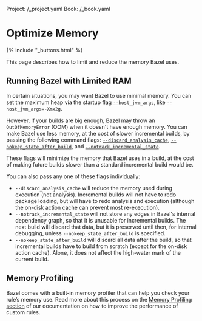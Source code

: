 Project: /_project.yaml
Book: /_book.yaml


# Optimize Memory

{% include "_buttons.html" %}

This page describes how to limit and reduce the memory Bazel uses.

## Running Bazel with Limited RAM

In certain situations, you may want Bazel to use minimal memory. You can set the
maximum heap via the startup flag
[`--host_jvm_args`](/docs/user-manual#host-jvm-args),
like `--host_jvm_args=-Xmx2g`.

However, if your builds are big enough, Bazel may throw an `OutOfMemoryError`
(OOM) when it doesn't have enough memory. You can make Bazel use less memory, at
the cost of slower incremental builds, by passing the following command flags:
[`--discard_analysis_cache`](/docs/user-manual#discard-analysis-cache),
[`--nokeep_state_after_build`](/reference/command-line-reference#flag--keep_state_after_build),
and
[`--notrack_incremental_state`](/reference/command-line-reference#flag--track_incremental_state).

These flags will minimize the memory that Bazel uses in a build, at the cost of
making future builds slower than a standard incremental build would be.

You can also pass any one of these flags individually:

 * `--discard_analysis_cache` will reduce the memory used during execution (not
analysis). Incremental builds will not have to redo package loading, but will
have to redo analysis and execution (although the on-disk action cache can
prevent most re-execution).
 * `--notrack_incremental_state` will not store any edges in Bazel's internal
 dependency graph, so that it is unusable for incremental builds. The next build
 will discard that data, but it is preserved until then, for internal debugging,
 unless `--nokeep_state_after_build` is specified.
 * `--nokeep_state_after_build` will discard all data after the build, so that
 incremental builds have to build from scratch (except for the on-disk action
 cache). Alone, it does not affect the high-water mark of the current build.

## Memory Profiling

Bazel comes with a built-in memory profiler that can help you check your rule’s
memory use. Read more about this process on the
[Memory Profiling section](/rules/performance#memory-profiling) of our
documentation on how to improve the performance of custom rules.

